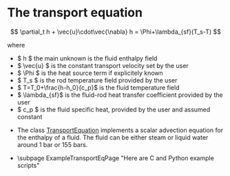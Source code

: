 The transport equation
======================
 
$$
 \partial_t h + \vec{u}\cdot\vec{\nabla} h = \Phi+\lambda_{sf}(T_s-T)
$$

where

- $ h $ the main unknown is the fluid enthalpy field
- $ \vec{u} $ is the constant transport velocity set by the user
- $ \Phi $ is the heat source term if explicitely known
- $ T_s $ is the rod temperature field provided by the user
- $ T=T_0+\frac{h-h_0}{c_p}$ is the fluid temperature field
- $ \lambda_{sf}$ is the fluid-rod heat transfer coefficient provided by the user
- $ c_p $ is the fluid specific heat, provided by the user and assumed constant



* The class [TransportEquation](../../Models/inc/TransportEquation.hxx) implements a scalar advection equation for the enthalpy of a fluid. The fluid can be either steam or liquid water around 1 bar or 155 bars.

* \subpage ExampleTransportEqPage "Here are C and Python example scripts"	


